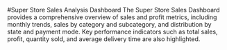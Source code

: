 #Super Store Sales Analysis Dashboard
The Super Store Sales Dashboard provides a comprehensive overview of sales and profit metrics, including monthly trends, sales by category and subcategory, and distribution by state and payment mode.
Key performance indicators such as total sales, profit, quantity sold, and average delivery time are also highlighted.
